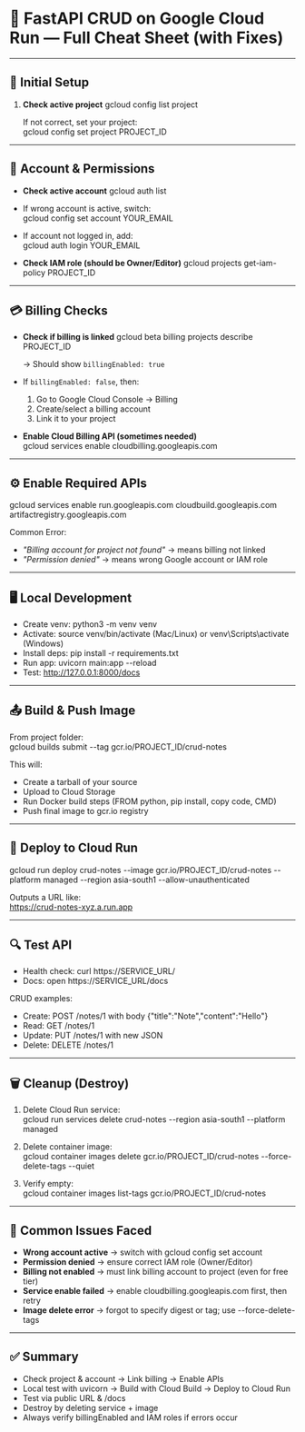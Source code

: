 # 🚀 FastAPI CRUD on Google Cloud Run — Full Cheat Sheet (with Fixes)

---

## 🔧 Initial Setup

1. **Check active project**
   gcloud config list project  

   If not correct, set your project:  
   gcloud config set project PROJECT_ID  

---

## 👤 Account & Permissions

- **Check active account**
  gcloud auth list  

- If wrong account is active, switch:  
  gcloud config set account YOUR_EMAIL  

- If account not logged in, add:  
  gcloud auth login YOUR_EMAIL  

- **Check IAM role (should be Owner/Editor)**
  gcloud projects get-iam-policy PROJECT_ID  

---

## 💳 Billing Checks

- **Check if billing is linked**
  gcloud beta billing projects describe PROJECT_ID  

  → Should show `billingEnabled: true`  

- If `billingEnabled: false`, then:  
  1. Go to Google Cloud Console → Billing  
  2. Create/select a billing account  
  3. Link it to your project  

- **Enable Cloud Billing API (sometimes needed)**  
  gcloud services enable cloudbilling.googleapis.com  

---

## ⚙️ Enable Required APIs

gcloud services enable run.googleapis.com cloudbuild.googleapis.com artifactregistry.googleapis.com  

Common Error:  
- *"Billing account for project not found"* → means billing not linked  
- *"Permission denied"* → means wrong Google account or IAM role  

---

## 🖥 Local Development

- Create venv: python3 -m venv venv  
- Activate: source venv/bin/activate (Mac/Linux) or venv\Scripts\activate (Windows)  
- Install deps: pip install -r requirements.txt  
- Run app: uvicorn main:app --reload  
- Test: http://127.0.0.1:8000/docs  

---

## 📤 Build & Push Image

From project folder:  
gcloud builds submit --tag gcr.io/PROJECT_ID/crud-notes  

This will:  
- Create a tarball of your source  
- Upload to Cloud Storage  
- Run Docker build steps (FROM python, pip install, copy code, CMD)  
- Push final image to gcr.io registry  

---

## 🚀 Deploy to Cloud Run

gcloud run deploy crud-notes --image gcr.io/PROJECT_ID/crud-notes --platform managed --region asia-south1 --allow-unauthenticated  

Outputs a URL like:  
https://crud-notes-xyz.a.run.app  

---

## 🔍 Test API

- Health check: curl https://SERVICE_URL/  
- Docs: open https://SERVICE_URL/docs  

CRUD examples:  
- Create: POST /notes/1 with body {"title":"Note","content":"Hello"}  
- Read: GET /notes/1  
- Update: PUT /notes/1 with new JSON  
- Delete: DELETE /notes/1  

---

## 🗑 Cleanup (Destroy)

1. Delete Cloud Run service:  
   gcloud run services delete crud-notes --region asia-south1 --platform managed  

2. Delete container image:  
   gcloud container images delete gcr.io/PROJECT_ID/crud-notes --force-delete-tags --quiet  

3. Verify empty:  
   gcloud container images list-tags gcr.io/PROJECT_ID/crud-notes  

---

## 🐞 Common Issues Faced

- **Wrong account active** → switch with gcloud config set account  
- **Permission denied** → ensure correct IAM role (Owner/Editor)  
- **Billing not enabled** → must link billing account to project (even for free tier)  
- **Service enable failed** → enable cloudbilling.googleapis.com first, then retry  
- **Image delete error** → forgot to specify digest or tag; use --force-delete-tags  

---

## ✅ Summary

- Check project & account → Link billing → Enable APIs  
- Local test with uvicorn → Build with Cloud Build → Deploy to Cloud Run  
- Test via public URL & /docs  
- Destroy by deleting service + image  
- Always verify billingEnabled and IAM roles if errors occur  